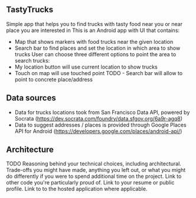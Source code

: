 TastyTrucks
---
Simple app that helps you to find trucks with tasty food near you or near place you are interested in
This is an Android app with UI that contains:
- Map that shows markers with food trucks near the given location
- Search bar to find places and set the location in which area to show trucks
User can choose three different options to point the area to search trucks:
- My location button will use current location to show trucks
- Touch on map will use touched point
TODO - Search bar will allow to point to concrete place/address

Data sources
---
- Data for trucks locations took from San Francisco Data API, powered by Socrata (https://dev.socrata.com/foundry/data.sfgov.org/6a9r-agq8)
- Data to suggest addresses / places is provided through Google Places API for Android (https://developers.google.com/places/android-api/)

Architecture
---


TODO
Reasoning behind your technical choices, including architectural. Trade-offs you might have made, anything you left out, or what you might do differently if you were to spend additional time on the project.
Link to other code you're particularly proud of.
Link to your resume or public profile.
Link to to the hosted application where applicable.


